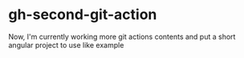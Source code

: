 # gh-second-git-action
Now, I'm currently working more git actions contents and put a short angular project to use like example
